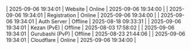 | 2025-09-06 19:34:01 | Website | Online | 2025-09-06 19:34:00 |
| 2025-09-06 19:34:01 | Registration | Online | 2025-09-06 19:34:00 |
| 2025-09-06 19:34:01 | Auth Server | Offline | 2025-08-18 09:33:31 |
| 2025-09-06 19:34:01 | Kezan (PvE) | Offline | 2025-08-03 17:58:02 |
| 2025-09-06 19:34:01 | Gurubashi (PvP) | Offline | 2025-08-23 21:44:06 |
| 2025-09-06 19:34:01 | Cloudflare | Online | 2025-09-06 19:34:00 |
